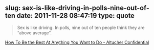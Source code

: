 slug: sex-is-like-driving-in-polls-nine-out-of-ten
date: 2011-11-28 08:47:19
type: quote
---

> Sex is like driving. In polls, nine out of ten people think they are “above average”.

[How To Be the Best At Anything You Want to Do - Altucher Confidential](http://www.jamesaltucher.com/2011/11/how-to-be-the-best-at-anything-you-want-to-do/)
